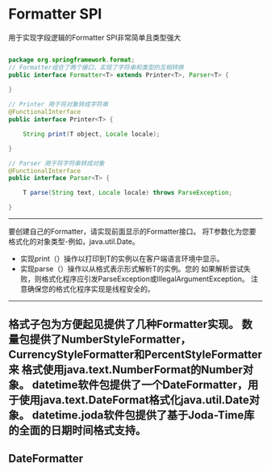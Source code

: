 # Formatter SPI
用于实现字段逻辑的Formatter SPI非常简单且类型强大
```java

package org.springframework.format;
// Formatter组合了两个接口，实现了字符串和类型的互相转换
public interface Formatter<T> extends Printer<T>, Parser<T> {
    
}

// Printer 用于将对象转成字符串
@FunctionalInterface
public interface Printer<T> {

	String print(T object, Locale locale);

}

// Parser 用于将字符串转成对象
@FunctionalInterface
public interface Parser<T> {

	T parse(String text, Locale locale) throws ParseException;

}

```
---
要创建自己的Formatter，请实现前面显示的Formatter接口。 
将T参数化为您要格式化的对象类型-例如，java.util.Date。 
- 实现print（）操作以打印到T的实例以在客户端语言环境中显示。 
- 实现parse（）操作以从格式表示形式解析T的实例。您的
如果解析尝试失败，则格式化程序应引发ParseException或IllegalArgumentException。 
注意确保您的格式化程序实现是线程安全的。
---
格式子包为方便起见提供了几种Formatter实现。 
数量包提供了NumberStyleFormatter，CurrencyStyleFormatter和PercentStyleFormatter来
格式使用java.text.NumberFormat的Number对象。 
datetime软件包提供了一个DateFormatter，用于使用java.text.DateFormat格式化java.util.Date对象。 
datetime.joda软件包提供了基于Joda-Time库的全面的日期时间格式支持。
---
## DateFormatter 
